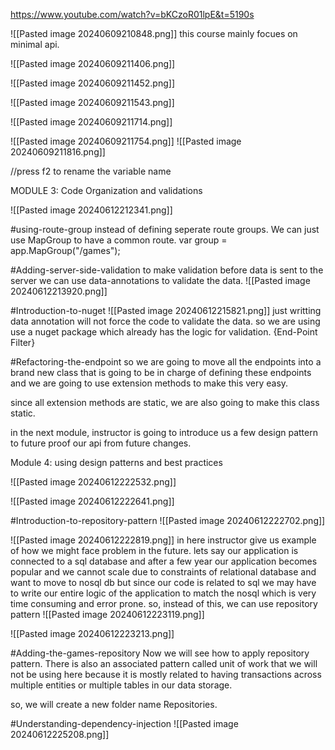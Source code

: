 
https://www.youtube.com/watch?v=bKCzoR01lpE&t=5190s

![[Pasted image 20240609210848.png]]
this course mainly focues on minimal api.

![[Pasted image 20240609211406.png]]

![[Pasted image 20240609211452.png]]

![[Pasted image 20240609211543.png]]

![[Pasted image 20240609211714.png]]

![[Pasted image 20240609211754.png]]
![[Pasted image 20240609211816.png]]

//press f2 to rename the variable name

MODULE 3: Code Organization and validations

![[Pasted image 20240612212341.png]]

#using-route-group
instead of defining seperate route groups. We can just use MapGroup to have a common route. 
var group = app.MapGroup("/games");

#Adding-server-side-validation
to make validation before data is sent to the server we can use data-annotations to validate the data. 
![[Pasted image 20240612213920.png]]

#Introduction-to-nuget
![[Pasted image 20240612215821.png]]
just writting data annotation will not force the code to validate the data. so we are using use a nuget package which already has the logic for validation. {End-Point Filter}

#Refactoring-the-endpoint
so we are going to move all the endpoints into a brand new class that is going to be in charge of defining these endpoints and we are going to use extension methods to make this very easy.

since all extension methods are static, we are also going to make this class static.

in the next module, instructor is going to introduce us a few design pattern to future proof our api from future changes.

Module 4: using design patterns and best practices

![[Pasted image 20240612222532.png]]

![[Pasted image 20240612222641.png]]

#Introduction-to-repository-pattern
![[Pasted image 20240612222702.png]]

![[Pasted image 20240612222819.png]]
 in here instructor give us example of how we might face problem in the future. lets say our application is connected to a sql database and after a few year our application becomes popular and we cannot scale due to constraints of relational database and want to move to nosql db but since our code is related to sql we may have to write our entire logic of the application to match the nosql which is very time consuming and error prone. 
so, instead of this, we can use repository pattern
![[Pasted image 20240612223119.png]]

![[Pasted image 20240612223213.png]]

#Adding-the-games-repository
Now we will see how to apply repository pattern. 
There is also an associated pattern called unit of work that we will not be using here because it is mostly related to having transactions across multiple entities or multiple tables in our data storage.

so, we will create a new folder name Repositories.

#Understanding-dependency-injection
![[Pasted image 20240612225208.png]]